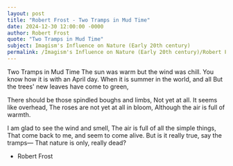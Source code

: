 ```yaml
---
layout: post
title: "Robert Frost - Two Tramps in Mud Time"
date: 2024-12-30 12:00:00 -0000
author: Robert Frost
quote: "Two Tramps in Mud Time"
subject: Imagism's Influence on Nature (Early 20th century)
permalink: /Imagism's Influence on Nature (Early 20th century)/Robert Frost/Robert Frost - Two Tramps in Mud Time
---
```


Two Tramps in Mud Time
The sun was warm but the wind was chill.
You know how it is with an April day.
When it is summer in the world, and all
But the trees' new leaves have come to green,

There should be those spindled boughs and limbs,
Not yet at all. It seems like overhead,
The roses are not yet at all in bloom,
Although the air is full of warmth.

I am glad to see the wind and smell,
The air is full of all the simple things,
That come back to me, and seem to come alive.
But is it really true, say the tramps—
That nature is only, really dead?

- Robert Frost
